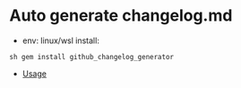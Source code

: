 # Auto generate changelog.md

* env: linux/wsl
install:

```sh gem install github_changelog_generator ```

* [Usage](https://github.com/github-changelog-generator/github-changelog-generator)